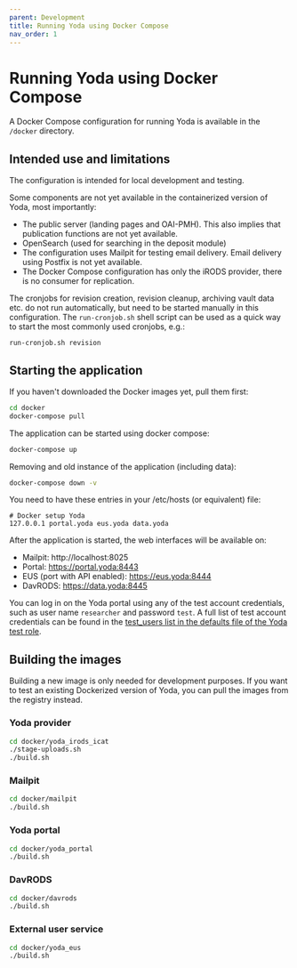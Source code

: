 ```yaml
---
parent: Development
title: Running Yoda using Docker Compose
nav_order: 1
---
```

# Running Yoda using Docker Compose

A Docker Compose configuration for running Yoda is available in the
`/docker` directory.

## Intended use and limitations

The configuration is intended for local development and testing.

Some components are not yet available in the containerized version of Yoda,
most importantly:
- The public server (landing pages and OAI-PMH). This also implies that publication
  functions are not yet available.
- OpenSearch (used for searching in the deposit module)
- The configuration uses Mailpit for testing email delivery. Email delivery using
  Postfix is not yet available.
- The Docker Compose configuration has only the iRODS provider, there is no consumer
  for replication.

The cronjobs for revision creation, revision cleanup, archiving vault data etc. do not
run automatically, but need to be started manually in this configuration. The `run-cronjob.sh`
shell script can be used as a quick way to start the most commonly used cronjobs, e.g.:

```
run-cronjob.sh revision
```

## Starting the application

If you haven't downloaded the Docker images yet, pull them first:

```bash
cd docker
docker-compose pull
```

The application can be started using docker compose:
```bash
docker-compose up
```

Removing and old instance of the application (including data):
```bash
docker-compose down -v
```

You need to have these entries in your /etc/hosts (or equivalent) file:

```
# Docker setup Yoda
127.0.0.1 portal.yoda eus.yoda data.yoda
```

After the application is started, the web interfaces will be available on:
- Mailpit: http://localhost:8025
- Portal: https://portal.yoda:8443
- EUS (port with API enabled): https://eus.yoda:8444
- DavRODS: https://data.yoda:8445

You can log in on the Yoda portal using any of the test account credentials, such as user name `researcher`
and password `test`. A full list of test account credentials can be found in the
[test_users list in the defaults file of the Yoda test role](https://github.com/UtrechtUniversity/yoda/blob/development/roles/yoda_test/defaults/main.yml).

## Building the images

Building a new image is only needed for development purposes. If you want to test
an existing Dockerized version of Yoda, you can pull the images from the registry
instead.

### Yoda provider

```bash
cd docker/yoda_irods_icat
./stage-uploads.sh
./build.sh
```

### Mailpit

```bash
cd docker/mailpit
./build.sh
```

### Yoda portal

```bash
cd docker/yoda_portal
./build.sh
```

### DavRODS

```bash
cd docker/davrods
./build.sh
```

### External user service

```bash
cd docker/yoda_eus
./build.sh
```
